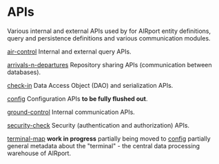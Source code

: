 # APIs

Various internal and external APIs used by for AIRport entity definitions,
query and persistence definitions and various communication modules.

[air-control](/air-control)
Internal and external query APIs.

[arrivals-n-departures](/arrivals-n-departures)
Repository sharing APIs (communication between databases).

[check-in](/check-in)
Data Access Object (DAO) and serialization APIs.

[config](/config)
Configuration APIs **to be fully flushed out**.

[ground-control](/ground-control)
Internal communication APIs.

[security-check](/security-check)
Security (authentication and authorization) APIs.

[terminal-map](/terminal-map)
**work in progress** partially being moved to [config](/config) partially
general metadata about the "terminal" - the central data processing
warehouse of AIRport.
